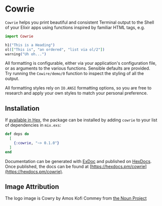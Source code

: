 # Cowrie

`Cowrie` helps you print beautiful and consistent Terminal output to the Shell
of your Elixir apps using functions inspired by familiar HTML tags, e.g.

```elixir
import Cowrie

h1("This is a Heading")
ol(["This is", "an ordered", "list via ol/2"])
warning("Uh oh...")
```

All formatting is configurable, either via your application's configuration file, 
or as arguments to the various functions. Sensible defaults are provided. 
Try running the `Cowire/demo/0` function to inspect the styling of all the output.

All formatting styles rely on `IO.ANSI` formatting options, so you are free to
research and apply your own styles to match your personal preference.


## Installation

If [available in Hex](https://hex.pm/docs/publish), the package can be installed
by adding `cowrie` to your list of dependencies in `mix.exs`:

```elixir
def deps do
  [
    {:cowrie, "~> 0.1.0"}
  ]
end
```

Documentation can be generated with [ExDoc](https://github.com/elixir-lang/ex_doc)
and published on [HexDocs](https://hexdocs.pm). Once published, the docs can
be found at [https://hexdocs.pm/cowrie](https://hexdocs.pm/cowrie).

## Image Attribution

The logo image is Cowry by Amos Kofi Commey from [the Noun Project](https://thenounproject.com/)
